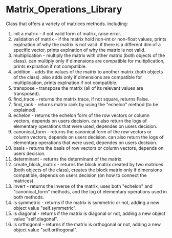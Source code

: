 # Matrix_Operations_Library
Class that offers a variety of matrices methods. including:
1.	init a matrix - if not valid form of matrix, raise error.
2.	validation of matrix - if the matrix hold non-int or non-float values, prints explnation of why the matrix is not valid. if there is a different dim of a specific vector, prints explnation of why the matrix is not valid.
3.	multiplication - multiply the matrix with other matrix (both objects of the class). can multiply only if dimensions are compatible for multiplication, prints explnation if not compatible.
4.	addition - adds the values of the matrix to another matrix (both objects of the class). also adds only if dimensions are compatible for multiplication, prints explnation if not compatible.
5.	transpose - transpose the matrix (all of its relevant values are transposed).
6.	find_trace - returns the matrix trace, if not square, returns False.
7.	find_rank - returns matrix rank by using the "echelon" method (to be explained).
8.	echelon - returns the echelon form of the row vectors or column vectors, depends on users decision. can also return the logs of elementary operations that were used, dependes on users decision.
9.	canonical_form - returns the canonical form of the row vectors or column vectors, depends on users decision. can also return the logs of elementary operations that were used, dependes on users decision.
10.	basis - returns the basis of row vectors or column vectors, depends on users decision.
11.	determinant - returns the determinant of the matrix.
12.	create_block_matrix - returns the block matrix created by two matrices (both objects of the class), creates the block matrix only if dimensions compatible, depends on users decision (on how to connect the matrices).
13.	invert - returns the inverse of the matrix, uses both "echelon" and "canonical_form" methods, and the log of elementary operations used in both methods.
14.	is symmetric - returns if the matrix is symmetric or not, adding a new object value "self.symmetric".
15.	is diagonal - returns if the matrix is diagonal or not, adding a new object value "self.diagonal".
16. is orthogonal - returns if the matrix is orthogonal or not, adding a new object value "self.orthogonal".
